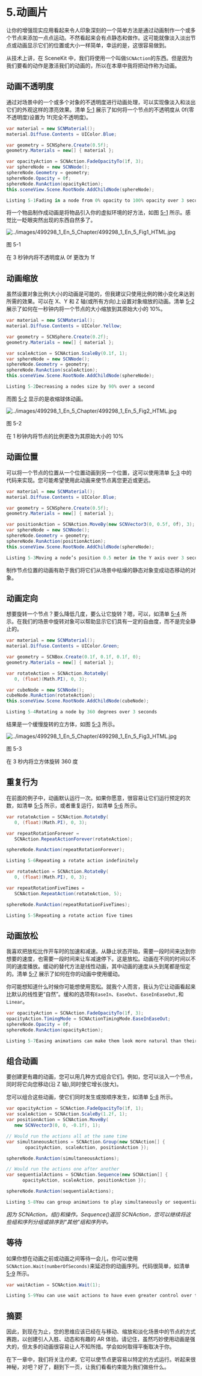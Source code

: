 # 5.动画片

让你的增强现实应用看起来令人印象深刻的一个简单方法是通过动画制作一个或多个节点来添加一点点运动。不然看起来会有点静态和做作。这可能就像淡入淡出节点或动画显示它们的位置或大小一样简单，幸运的是，这很容易做到。

从技术上讲，在 SceneKit 中，我们将使用一个叫做`SCNAction`的东西。但是因为我们要看的动作是激活我们的动画的，所以在本章中我将把动作称为动画。

## 动画不透明度

通过对场景中的一个或多个对象的不透明度进行动画处理，可以实现像淡入和淡出它们的外观这样的漂亮效果。清单 [5-1](#PC1) 展示了如何将一个节点的不透明度从 0f(零不透明度)设置为 1f(完全不透明度)。

```cs
var material = new SCNMaterial();
material.Diffuse.Contents = UIColor.Blue;

var geometry = SCNSphere.Create(0.5f);
geometry.Materials = new[] { material };

var opacityAction = SCNAction.FadeOpacityTo(1f, 3);
var sphereNode = new SCNNode();
sphereNode.Geometry = geometry;
sphereNode.Opacity = 0f;
sphereNode.RunAction(opacityAction);
this.sceneView.Scene.RootNode.AddChildNode(sphereNode);

Listing 5-1Fading in a node from 0% opacity to 100% opacity over 3 seconds

```

将一个物品制作成动画是将物品引入你的虚拟环境的好方法，如图 [5-1](#Fig1) 所示。感觉比一眨眼突然出现的东西自然多了。

![../images/499298_1_En_5_Chapter/499298_1_En_5_Fig1_HTML.jpg](../images/499298_1_En_5_Chapter/499298_1_En_5_Fig1_HTML.jpg)

图 5-1

在 3 秒钟内将不透明度从 0f 更改为 1f

## 动画缩放

虽然设置对象比例(大小)的动画是可能的，但我建议只使用比例的微小变化来达到所需的效果。可以在 X、Y 和 Z 轴(或所有方向)上设置对象缩放的动画。清单 [5-2](#PC2) 展示了如何在一秒钟内将一个节点的大小缩放到其原始大小的 10%。

```cs
var material = new SCNMaterial();
material.Diffuse.Contents = UIColor.Yellow;

var geometry = SCNSphere.Create(0.2f);
geometry.Materials = new[] { material };

var scaleAction = SCNAction.ScaleBy(0.1f, 1);
var sphereNode = new SCNNode();
sphereNode.Geometry = geometry;
sphereNode.RunAction(scaleAction);
this.sceneView.Scene.RootNode.AddChildNode(sphereNode);

Listing 5-2Decreasing a nodes size by 90% over a second

```

而图 [5-2](#Fig2) 显示的是收缩球体动画。

![../images/499298_1_En_5_Chapter/499298_1_En_5_Fig2_HTML.jpg](../images/499298_1_En_5_Chapter/499298_1_En_5_Fig2_HTML.jpg)

图 5-2

在 1 秒钟内将节点的比例更改为其原始大小的 10%

## 动画位置

可以将一个节点的位置从一个位置动画到另一个位置，这可以使用清单 [5-3](#PC3) 中的代码来实现。您可能希望使用此动画来使节点离您更近或更远。

```cs
var material = new SCNMaterial();
material.Diffuse.Contents = UIColor.Blue;

var geometry = SCNSphere.Create(0.5f);
geometry.Materials = new[] { material };

var positionAction = SCNAction.MoveBy(new SCNVector3(0, 0.5f, 0f), 3);
var sphereNode = new SCNNode();
sphereNode.Geometry = geometry;
sphereNode.RunAction(positionAction);
this.sceneView.Scene.RootNode.AddChildNode(sphereNode);

Listing 5-3Moving a node’s position 0.5 meter in the Y axis over 3 seconds

```

制作节点位置的动画有助于我们将它们从场景中枯燥的静态对象变成动态移动的对象。

## 动画定向

想要旋转一个节点？要么降低几度，要么让它旋转？嗯，可以，如清单 [5-4](#PC4) 所示。在我们的场景中旋转对象可以帮助显示它们具有一定的自由度，而不是完全静止的。

```cs
var material = new SCNMaterial();
material.Diffuse.Contents = UIColor.Green;

var geometry = SCNBox.Create(0.1f, 0.1f, 0.1f, 0);
geometry.Materials = new[] { material };

var rotateAction = SCNAction.RotateBy(
   0, (float)(Math.PI), 0, 3);

var cubeNode = new SCNNode();
cubeNode.RunAction(rotateAction);
this.sceneView.Scene.RootNode.AddChildNode(cubeNode);

Listing 5-4Rotating a node by 360 degrees over 3 seconds

```

结果是一个缓慢旋转的立方体，如图 [5-3](#Fig3) 所示。

![../images/499298_1_En_5_Chapter/499298_1_En_5_Fig3_HTML.jpg](../images/499298_1_En_5_Chapter/499298_1_En_5_Fig3_HTML.jpg)

图 5-3

在 3 秒内将立方体旋转 360 度

## 重复行为

在前面的例子中，动画默认运行一次。如果你愿意，很容易让它们运行预定的次数，如清单 [5-5](#PC5) 所示，或者重复运行，如清单 [5-6](#PC6) 所示。

```cs
var rotateAction = SCNAction.RotateBy(
   0, (float)(Math.PI), 0, 3);

var repeatRotationForever =
   SCNAction.RepeatActionForever(rotateAction);

sphereNode.RunAction(repeatRotationForever);

Listing 5-6Repeating a rotate action indefinitely

```

```cs
var rotateAction = SCNAction.RotateBy(
   0, (float)(Math.PI), 0, 3);

var repeatRotationFiveTimes =
   SCNAction.RepeatAction(rotateAction, 5);

sphereNode.RunAction(repeatRotationFiveTimes);

Listing 5-5Repeating a rotate action five times

```

## 动画放松

我喜欢把放松比作开车时的加速和减速。从静止状态开始，需要一段时间来达到你想要的速度，也需要一段时间来让车减速停下。这是放松。动画在不同的时间以不同的速度播放。缓动的替代方法是线性动画，其中动画的速度从头到尾都是恒定的。清单 [5-7](#PC7) 展示了如何在你的动画中使用缓动。

你可能想知道什么时候你可能想使用宽松。就我个人而言，我认为它让动画看起来比默认的线性更“自然”。缓和的选项有`EaseIn`、`EaseOut`、`EaseInEaseOut,`和`Linear`。

```cs
var opacityAction = SCNAction.FadeOpacityTo(1f, 3);
opacityAction.TimingMode = SCNActionTimingMode.EaseInEaseOut;
sphereNode.Opacity = 0f;
sphereNode.RunAction(opacityAction);

Listing 5-7Easing animations can make them look more natural than their linear counterparts

```

## 组合动画

要创建更有趣的动画，您可以用几种方式组合它们。例如，您可以淡入一个节点，同时将它向您移动(沿 Z 轴),同时使它增长(放大)。

您可以组合这些动画，使它们同时发生或按顺序发生，如清单 [5-8](#PC8) 所示。

```cs
var opacityAction = SCNAction.FadeOpacityTo(1f, 1);
var scaleAction = SCNAction.ScaleBy(1.2f, 1);
var positionAction = SCNAction.MoveBy(
   new SCNVector3(0, 0, -0.1f), 1);

// Would run the actions all at the same time
var simultaneousActions = SCNAction.Group(new SCNAction[] {
       opacityAction, scaleAction, positionAction });

sphereNode.RunAction(simultaneousActions);

// Would run the actions one after another
var sequentialActions = SCNAction.Sequence(new SCNAction[] {
      opacityAction, scaleAction, positionAction });

sphereNode.RunAction(sequentialActions);

Listing 5-8You can group animations to play simultaneously or sequentially

```

*因为 SCNAction。组()和操作。Sequence()返回 SCNAction，您可以继续将这些组和序列分组或排序到“其他”组和序列中。*

## 等待

如果你想在动画之前或动画之间等待一会儿，你可以使用`SCNAction.Wait(numberOfSeconds)`来延迟你的动画序列。代码很简单，如清单 [5-9](#PC9) 所示。

```cs
var waitAction = SCNAction.Wait(1);

Listing 5-9You can use wait actions to have even greater control over the timing of your animations

```

## 摘要

因此，到现在为止，您的思维应该已经在与移动、缩放和淡化场景中的节点的方式赛跑，以创建引人入胜、动态和有趣的 AR 体验。请记住，虽然巧妙使用动画是强大的，但太多的动画很容易让人不知所措。学会如何取得平衡取决于你。

在下一章中，我们将关注*约束*，它可以使节点更容易以特定的方式运行。听起来很神秘，对吧？好了，翻到下一页，让我们看看约束能为我们做些什么。